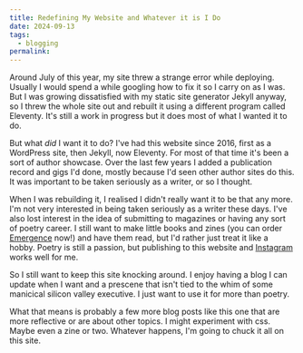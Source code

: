 ```yaml
---
title: Redefining My Website and Whatever it is I Do
date: 2024-09-13
tags:
  - blogging
permalink:
---
```


Around July of this year, my site threw a strange error while deploying. Usually I would spend a while googling how to fix it so I carry on as I was. But I was growing dissatisfied with my static site generator Jekyll anyway, so I threw the whole site out and rebuilt it using a different program called Eleventy. It's still a work in progress but it does most of what I wanted it to do.

But what *did* I want it to do? I've had this website since 2016, first as a WordPress site, then Jekyll, now Eleventy. For most of that time it's been a sort of author showcase. Over the last few years I added a publication record and gigs I'd done, mostly because I'd seen other author sites do this. It was important to be taken seriously as a writer, or so I thought.

When I was rebuilding it, I realised I didn't really want it to be that any more. I'm not very interested in being taken seriously as a writer these days. I've also lost interest in the idea of submitting to magazines or having any sort of poetry career. I still want to make little books and zines (you can order [Emergence](/posts/announcing-emergence/) now!) and have them read, but I'd rather just treat it like a hobby. Poetry is still a passion, but publishing to this website and [Instagram](https://www.instagram.com/davidralphlewis) works well for me.

So I still want to keep this site knocking around. I enjoy having a blog I can update when I want and a prescene that isn't tied to the whim of some manicical silicon valley executive. I just want to use it for more than poetry.

What that means is probably a few more blog posts like this one that are more reflective or are about other topics. I might experiment with css. Maybe even a zine or two. Whatever happens, I'm going to chuck it all on this site.




